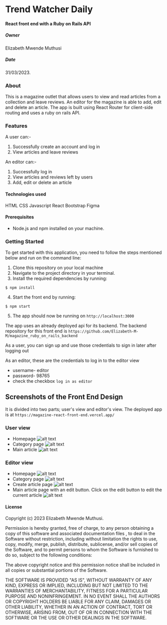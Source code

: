 # Trend Watcher Daily
#### React front end with a Ruby on Rails API

##### Owner
Elizabeth Mwende Muthusi
##### Date
31/03/2023.

### About
This is a magazine outlet that allows users to view and read articles from a collection and leave reviews. An editor for the magazine is able to add, edit and delete an article. The app is built using React Router for client-side routing and uses a ruby on rails API.

### Features
A user can:-
1. Successfully create an account and log in
2. View articles and leave  reviews

An editor can:-
1. Successfully log in
2. View articles and reviews left by users
3. Add, edit or delete an article

#### Technologies used
HTML
CSS
Javascript
React
Bootstrap
Figma

#### Prerequisites
- Node.js and npm installed on your machine.

### Getting Started
To get started with this application, you need to follow the steps mentioned below and run on the command line:

1. Clone this repository on your local machine
2. Navigate to the project directory in your terminal.
3. Install the required dependencies by running:
```console
$ npm install
```
4. Start the front end by running:
```console
$ npm start
```
5. The app should now be running on `http://localhost:3000`


The app uses an already deployed api for its backend. The backend repository for this front end is `https://github.com/Elizabeth-M-M/magazine_ruby_on_rails_backend`

As a user, you can sign up and use those credentials to sign in later after logging out

As an editor, these are the credentials to log in to the editor view
- username- editor
- password- 98765
- check the checkbox `log in as editor`

## Screenshots of the Front End Design
 It is divided into two parts; user's view and editor's view. The deployed app is at `https://magazine-react-front-end.vercel.app/`

 ### User view

- Homepage
![alt text](./images/userhp.png "Trend Watcher Magazine")
- Category page
![alt text](./images/usercategory.png "Trend Watcher Magazine")
- Main article
![alt text](./images/mainarticle.png "Trend Watcher Magazine")

 ### Editor view
- Homepage
![alt text](./images/editorhp.png "Trend Watcher Magazine")
- Category page
![alt text](./images/2editorcatpg.png "Trend Watcher Magazine")
- Create article page
![alt text](./images/add%20articlepg.png "Trend Watcher Magazine")
- Main article  page with an edit button. Click on the edit button to edit the current article
![alt text](./images/editormainarticle.png "Trend Watcher Magazine")

#### License
Copyright (c) 2023 Elizabeth Mwende Muthusi.

Permission is hereby granted, free of charge, to any person obtaining a copy of this software and associated documentation files , to deal in the Software without restriction, including without limitation the rights to use, copy, modify, merge, publish, distribute, sublicense, and/or sell copies of the Software, and to permit persons to whom the Software is furnished to do so, subject to the following conditions:

The above copyright notice and this permission notice shall be included in all copies or substantial portions of the Software.

THE SOFTWARE IS PROVIDED "AS IS", WITHOUT WARRANTY OF ANY KIND, EXPRESS OR IMPLIED, INCLUDING BUT NOT LIMITED TO THE WARRANTIES OF MERCHANTABILITY, FITNESS FOR A PARTICULAR PURPOSE AND NONINFRINGEMENT. IN NO EVENT SHALL THE AUTHORS OR COPYRIGHT HOLDERS BE LIABLE FOR ANY CLAIM, DAMAGES OR OTHER LIABILITY, WHETHER IN AN ACTION OF CONTRACT, TORT OR OTHERWISE, ARISING FROM, OUT OF OR IN CONNECTION WITH THE SOFTWARE OR THE USE OR OTHER DEALINGS IN THE SOFTWARE.
